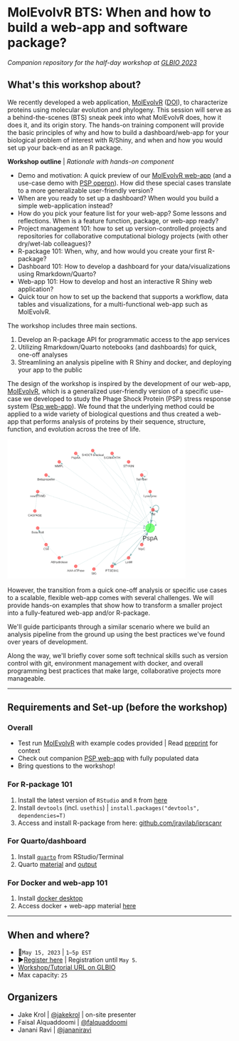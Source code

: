 # MolEvolvR BTS: When and how to build a web-app and software package?
_Companion repository for the half-day workshop at [GLBIO 2023](https://www.iscb.org/glbio2023-programme/workshops-tutorials)_

## What's this workshop about?
We recently developed a web application, [MolEvolvR](http://jravilab.org/molevolvr) ([DOI](https://doi.org/10.1101/2022.02.18.461833)), to characterize proteins using molecular evolution and phylogeny. This session will serve as a behind-the-scenes (BTS) sneak peek into what MolEvolvR does, how it does it, and its origin story. The hands-on training component will provide the basic principles of why and how to build a dashboard/web-app for your biological problem of interest with R/Shiny, and when and how you would set up your back-end as an R package.

**Workshop outline** | _Rationale with hands-on component_

- Demo and motivation: A quick preview of our [MolEvolvR web-app](http://jravilab.org/molevolvr) (and a use-case demo with [PSP operon](https://jravilab.shinyapps.io/psp-evolution)). How did these special cases translate to a more generalizable user-friendly version?
- When are you ready to set up a dashboard? When would you build a simple web-application instead?
- How do you pick your feature list for your web-app? Some lessons and reflections. When is a feature function, package, or web-app ready?
- Project management 101: how to set up version-controlled projects and repositories for collaborative computational biology projects (with other dry/wet-lab colleagues)?
- R-package 101: When, why, and how would you create your first R-package?
- Dashboard 101: How to develop a dashboard for your data/visualizations using Rmarkdown/Quarto?
- Web-app 101: How to develop and host an interactive R Shiny web application?
- Quick tour on how to set up the backend that supports a workflow, data tables and visualizations, for a multi-functional web-app such as MolEvolvR.

The workshop includes three main sections.

1. Develop an R-package API for programmatic access to the app services
2. Utilizing Rmarkdown/Quarto notebooks (and dashboards) for quick, one-off analyses
3. Streamlining an analysis pipeline with R Shiny and docker, and deploying your app to the public

The design of the workshop is inspired by the development of our web-app,
[MolEvolvR](http://jravilab.org/molevolvr), which is a generalized
user-friendly version of a specific use-case we developed to study
the Phage Shock Protein (PSP) stress response system 
([Psp web-app](https://jravilab.shinyapps.io/psp-evolution)).
We found that the underlying method could be applied to a wide variety
of biological questions and thus created a web-app that performs analysis of
proteins by their sequence, structure, function, and evolution across the tree of life.

<img src="./images/psp-network.png" alt="psp-network" width="400"/>

However, the transition from a quick one-off analysis or specific use cases to
a scalable, flexible web-app comes with several challenges.
We will provide hands-on examples that show how to transform a smaller project
into a fully-featured web-app and/or R-package.

We'll guide participants through a similar scenario where we build an 
analysis pipeline from the ground up using the best practices we've found over 
years of development.

Along the way, we'll briefly cover some soft technical skills such as version 
control with git, environment management with docker, and overall programming 
best practices that make large, collaborative projects more manageable.
***

## Requirements and Set-up (before the workshop)
### Overall
- Test run [MolEvolvR](//jravilab.org/molevolvr) with example codes provided | Read [preprint](https://doi.org/10.1101/2022.02.18.461833) for context
- Check out companion [PSP web-app](https://jravilab.shinyapps.io/psp-evolution) with fully populated data
- Bring questions to the workshop!

### For R-package 101
1. Install the latest version of `RStudio` and `R` from [here](https://posit.co/download/rstudio-desktop)
2. Install `devtools` (incl. `usethis`) | `install.packages("devtools", dependencies=T)`
3. Access and install R-package from here: [github.com/jravilab/iprscanr](//github.com/jravilab/iprscanr)

### For Quarto/dashboard
1. Install [`quarto`](https://quarto.org) from RStudio/Terminal
2. Quarto [material](https://github.com/JRaviLab/2023-glbio/tree/main/demo_quarto) and [output](https://jravilab.github.io/2023-glbio/demo_quarto/docs/)

### For Docker and web-app 101
1. Install [docker desktop](https://www.docker.com/products/docker-desktop)
2. Access docker + web-app material [here](https://github.com/JRaviLab/2023-glbio/tree/main/demo_webapp)

***
## When and where?
- 📆`May 15, 2023` | `1–5p EST`
- ▶️[Register here](https://www.iscb.org/glbio2023-register) | Registration until `May 5`. 
- [Workshop/Tutorial URL on GLBIO](https://www.iscb.org/glbio2023-programme/workshops-tutorials)
- Max capacity: `25`

## Organizers
- Jake Krol | [@jakekrol](//github.com/jakekrol) | on-site presenter
- Faisal Alquaddoomi | [@falquaddoomi](//github.com/falquaddoomi)
- Janani Ravi | [@jananiravi](//github.com/jananiravi)
